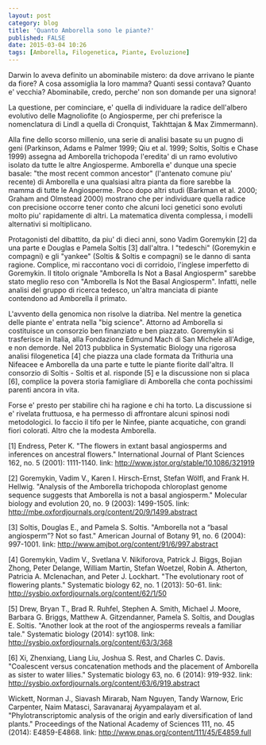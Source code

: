 ```yaml
---
layout: post
category: blog
title: 'Quanto Amborella sono le piante?'
published: FALSE
date: 2015-03-04 10:26
tags: [Amborella, Filogenetica, Piante, Evoluzione]
---
```


Darwin lo aveva definito un abominabile mistero: da dove arrivano le piante da fiore? A cosa assomiglia la loro mamma? Quanti sessi contava? Quanto e' vecchia? Abominabile, credo, perche' non son domande per una signora!

La questione, per cominciare, e' quella di individuare la radice dell'albero evolutivo delle Magnoliofite (o Angiosperme, per chi preferisce la nomenclatura di Lindl a quella di Cronquist, Takhttajan & Max Zimmermann).

Alla fine dello scorso millenio, una serie di analisi basate su un pugno di geni (Parkinson, Adams e Palmer 1999; Qiu et al. 1999; Soltis, Soltis e Chase 1999) assegna ad Amborella trichopoda l'eredita' di un ramo evolutivo isolato da tutte le altre Angiosperme. Amborella e' dunque una specie basale: "the most recent common ancestor" (l'antenato comune piu' recente) di Amborella e una qualsiasi altra pianta da fiore sarebbe la mamma di tutte le Angiosperme. Poco dopo altri studi (Barkman et al. 2000; Graham and Olmstead 2000) mostrano che per individuare quella radice con precisione occorre tener conto che alcuni loci genetici sono evoluti molto piu' rapidamente di altri. La matematica diventa complessa, i modelli alternativi si moltiplicano.

Protagonisti del dibattito, da piu' di dieci anni, sono Vadim Goremykin [2] da una parte e Douglas e Pamela Soltis [3] dall'altra. I "tedeschi"
(Goremykin e compagni) e gli "yankee" (Soltis & Soltis e compagni) se le danno di santa ragione. Complice, mi raccontano voci di corridoio, l'inglese imperfetto di Goremykin. Il titolo orignale "Amborella Is Not a Basal Angiosperm" sarebbe stato meglio reso con "Amborella Is Not the Basal Angiosperm". Infatti, nelle analisi del gruppo di ricerca tedesco, un'altra manciata di piante contendono ad Amborella il primato.

L'avvento della genomica non risolve la diatriba. Nel mentre la genetica delle piante e' entrata nella "big science". Attorno ad Amborella si costituisce un consorzio ben finanziato e ben piazzato. Goremykin si trasferisce in Italia, alla Fondazione Edmund Mach di San Michele all'Adige, e non demorde. Nel 2013 pubblica in Systematic Biology una rigorosa analisi filogenetica [4] che piazza una clade formata da Trithuria una Nifeacee e Amborella da una parte e tutte le piante fiorite dall'altra. Il consorzio di Soltis - Soltis et al. risponde [5] e la discussione non si placa [6], complice la povera storia famigliare di Amborella che conta pochissimi parenti ancora in vita.

Forse e' presto per stabilire chi ha ragione e chi ha torto. La discussione si e' rivelata fruttuosa, e ha permesso di affrontare alcuni spinosi nodi metodologici. Io faccio il tifo per le Ninfee, piante acquatiche, con grandi fiori colorati. Altro che la modesta Amborella.

[1] Endress, Peter K. "The flowers in extant basal angiosperms and inferences on ancestral flowers." International Journal of Plant Sciences 162, no. 5 (2001): 1111-1140.
link: http://www.jstor.org/stable/10.1086/321919

[2] Goremykin, Vadim V., Karen I. Hirsch-Ernst, Stefan Wölfl, and Frank H. Hellwig. "Analysis of the Amborella trichopoda chloroplast genome sequence suggests that Amborella is not a basal angiosperm." Molecular biology and evolution 20, no. 9 (2003): 1499-1505.
link: http://mbe.oxfordjournals.org/content/20/9/1499.abstract

[3] Soltis, Douglas E., and Pamela S. Soltis. "Amborella not a “basal angiosperm”? Not so fast." American Journal of Botany 91, no. 6 (2004): 997-1001.
link: http://www.amjbot.org/content/91/6/997.abstract

[4] Goremykin, Vadim V., Svetlana V. Nikiforova, Patrick J. Biggs, Bojian Zhong, Peter Delange, William Martin, Stefan Woetzel, Robin A. Atherton, Patricia A. Mclenachan, and Peter J. Lockhart. "The evolutionary root of flowering plants." Systematic biology 62, no. 1 (2013): 50-61.
link: http://sysbio.oxfordjournals.org/content/62/1/50

[5] Drew, Bryan T., Brad R. Ruhfel, Stephen A. Smith, Michael J. Moore, Barbara G. Briggs, Matthew A. Gitzendanner, Pamela S. Soltis, and Douglas E. Soltis. "Another look at the root of the angiosperms reveals a familiar tale." Systematic biology (2014): syt108.
link: http://sysbio.oxfordjournals.org/content/63/3/368

[6] Xi, Zhenxiang, Liang Liu, Joshua S. Rest, and Charles C. Davis. "Coalescent versus concatenation methods and the placement of Amborella as sister to water lilies." Systematic biology 63, no. 6 (2014): 919-932.
link: http://sysbio.oxfordjournals.org/content/63/6/919.abstract

Wickett, Norman J., Siavash Mirarab, Nam Nguyen, Tandy Warnow, Eric Carpenter, Naim Matasci, Saravanaraj Ayyampalayam et al. "Phylotranscriptomic analysis of the origin and early diversification of land plants." Proceedings of the National Academy of Sciences 111, no. 45 (2014): E4859-E4868.
link: http://www.pnas.org/content/111/45/E4859.full